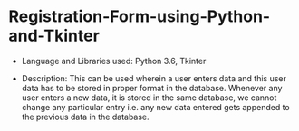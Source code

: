 # Registration-Form-using-Python-and-Tkinter
* Language and Libraries used: Python 3.6, Tkinter

* Description:
This can be used wherein a user enters data and this user data has to be stored in proper format in the database. Whenever any user enters a new data, it is stored in the same database, we cannot change any particular entry i.e. any new data entered gets appended to the previous data in the database.
